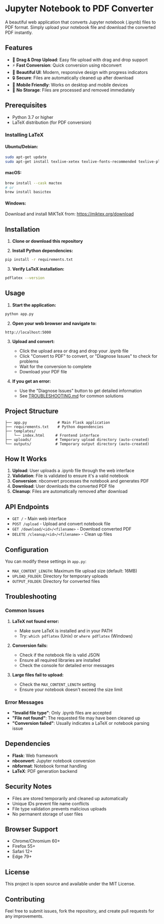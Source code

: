 # Jupyter Notebook to PDF Converter

A beautiful web application that converts Jupyter notebook (.ipynb) files to PDF format. Simply upload your notebook file and download the converted PDF instantly.

## Features

- 📁 **Drag & Drop Upload**: Easy file upload with drag and drop support
- ⚡ **Fast Conversion**: Quick conversion using nbconvert
- 🎨 **Beautiful UI**: Modern, responsive design with progress indicators
- 🔒 **Secure**: Files are automatically cleaned up after download
- 📱 **Mobile Friendly**: Works on desktop and mobile devices
- 💾 **No Storage**: Files are processed and removed immediately

## Prerequisites

- Python 3.7 or higher
- LaTeX distribution (for PDF conversion)

### Installing LaTeX

#### Ubuntu/Debian:
```bash
sudo apt-get update
sudo apt-get install texlive-xetex texlive-fonts-recommended texlive-plain-generic
```

#### macOS:
```bash
brew install --cask mactex
# or
brew install basictex
```

#### Windows:
Download and install MiKTeX from: https://miktex.org/download

## Installation

1. **Clone or download this repository**

2. **Install Python dependencies:**
```bash
pip install -r requirements.txt
```

3. **Verify LaTeX installation:**
```bash
pdflatex --version
```

## Usage

1. **Start the application:**
```bash
python app.py
```

2. **Open your web browser and navigate to:**
```
http://localhost:5000
```

3. **Upload and convert:**
   - Click the upload area or drag and drop your .ipynb file
   - Click "Convert to PDF" to convert, or "Diagnose Issues" to check for problems
   - Wait for the conversion to complete
   - Download your PDF file

4. **If you get an error:**
   - Use the "Diagnose Issues" button to get detailed information
   - See [TROUBLESHOOTING.md](TROUBLESHOOTING.md) for common solutions

## Project Structure

```
├── app.py              # Main Flask application
├── requirements.txt    # Python dependencies
├── templates/
│   └── index.html     # Frontend interface
├── uploads/           # Temporary upload directory (auto-created)
└── outputs/           # Temporary output directory (auto-created)
```

## How It Works

1. **Upload**: User uploads a .ipynb file through the web interface
2. **Validation**: File is validated to ensure it's a valid notebook
3. **Conversion**: nbconvert processes the notebook and generates PDF
4. **Download**: User downloads the converted PDF file
5. **Cleanup**: Files are automatically removed after download

## API Endpoints

- `GET /` - Main web interface
- `POST /upload` - Upload and convert notebook file
- `GET /download/<id>/<filename>` - Download converted PDF
- `DELETE /cleanup/<id>/<filename>` - Clean up files

## Configuration

You can modify these settings in `app.py`:

- `MAX_CONTENT_LENGTH`: Maximum file upload size (default: 16MB)
- `UPLOAD_FOLDER`: Directory for temporary uploads
- `OUTPUT_FOLDER`: Directory for converted files

## Troubleshooting

### Common Issues

1. **LaTeX not found error:**
   - Make sure LaTeX is installed and in your PATH
   - Try: `which pdflatex` (Unix) or `where pdflatex` (Windows)

2. **Conversion fails:**
   - Check if the notebook file is valid JSON
   - Ensure all required libraries are installed
   - Check the console for detailed error messages

3. **Large files fail to upload:**
   - Check the `MAX_CONTENT_LENGTH` setting
   - Ensure your notebook doesn't exceed the size limit

### Error Messages

- **"Invalid file type"**: Only .ipynb files are accepted
- **"File not found"**: The requested file may have been cleaned up
- **"Conversion failed"**: Usually indicates a LaTeX or notebook parsing issue

## Dependencies

- **Flask**: Web framework
- **nbconvert**: Jupyter notebook conversion
- **nbformat**: Notebook format handling
- **LaTeX**: PDF generation backend

## Security Notes

- Files are stored temporarily and cleaned up automatically
- Unique IDs prevent file name conflicts
- File type validation prevents malicious uploads
- No permanent storage of user files

## Browser Support

- Chrome/Chromium 60+
- Firefox 55+
- Safari 12+
- Edge 79+

## License

This project is open source and available under the MIT License.

## Contributing

Feel free to submit issues, fork the repository, and create pull requests for any improvements.